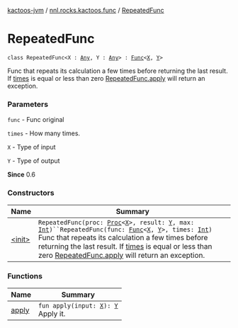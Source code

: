[kactoos-jvm](../../index.md) / [nnl.rocks.kactoos.func](../index.md) / [RepeatedFunc](./index.md)

# RepeatedFunc

`class RepeatedFunc<X : `[`Any`](https://kotlinlang.org/api/latest/jvm/stdlib/kotlin/-any/index.html)`, Y : `[`Any`](https://kotlinlang.org/api/latest/jvm/stdlib/kotlin/-any/index.html)`> : `[`Func`](../../nnl.rocks.kactoos/-func/index.md)`<`[`X`](index.md#X)`, `[`Y`](index.md#Y)`>`

Func that repeats its calculation a few times before returning the last result.
If [times](#) is equal or less than zero [RepeatedFunc.apply](apply.md) will return an exception.

### Parameters

`func` - Func original

`times` - How many times.

`X` - Type of input

`Y` - Type of output

**Since**
0.6

### Constructors

| Name | Summary |
|---|---|
| [&lt;init&gt;](-init-.md) | `RepeatedFunc(proc: `[`Proc`](../../nnl.rocks.kactoos/-proc/index.md)`<`[`X`](index.md#X)`>, result: `[`Y`](index.md#Y)`, max: `[`Int`](https://kotlinlang.org/api/latest/jvm/stdlib/kotlin/-int/index.html)`)``RepeatedFunc(func: `[`Func`](../../nnl.rocks.kactoos/-func/index.md)`<`[`X`](index.md#X)`, `[`Y`](index.md#Y)`>, times: `[`Int`](https://kotlinlang.org/api/latest/jvm/stdlib/kotlin/-int/index.html)`)`<br>Func that repeats its calculation a few times before returning the last result. If [times](#) is equal or less than zero [RepeatedFunc.apply](apply.md) will return an exception. |

### Functions

| Name | Summary |
|---|---|
| [apply](apply.md) | `fun apply(input: `[`X`](index.md#X)`): `[`Y`](index.md#Y)<br>Apply it. |
